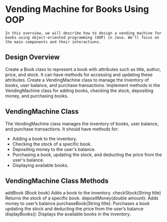 # Vending Machine for Books Using OOP

	In this overview, we will describe how to design a vending machine for books using object-oriented programming (OOP) in Java. We'll focus on the main components and their interactions.
  
## Design Overview
Create a Book class to represent a book with attributes such as title, author, price, and stock. It can have methods for accessing and updating these attributes.
Create a VendingMachine class to manage the inventory of books, user balance, and purchase transactions.
Implement methods in the VendingMachine class for adding books, checking the stock, depositing money, and purchasing books.

## VendingMachine Class

The VendingMachine class manages the inventory of books, user balance, and purchase transactions. It should have methods for:

+	Adding a book to the inventory.
+	Checking the stock of a specific book.
+	Depositing money to the user's balance.
+	Purchasing a book, updating the stock, and deducting the price from the user's balance.
+	Displaying available books.

## VendingMachine Class Methods
addBook (Book book) Adds a book to the inventory.
checkStock(String title) Returns the stock of a specific book.
depositMoney(double amount): Adds money to user’s balance
purchaseBook(String title): Purchases a book updating the stock and deducting the price from the user’s balance
displayBooks(): Displays the available books in the inventory.

